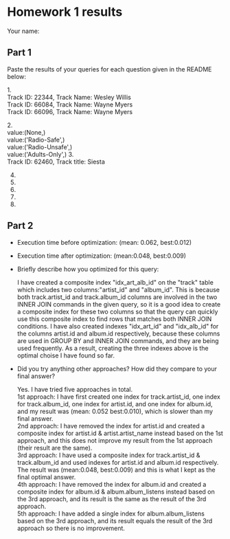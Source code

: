 # Homework 1 results

Your name: 

## Part 1
Paste the results of your queries for each question given in the README below:

1.<br>Track ID: 22344, Track Name: Wesley Willis
<br>Track ID: 66084, Track Name: Wayne Myers
<br>Track ID: 66096, Track Name: Wayne Myers

2.<br>value:(None,)
<br>value:('Radio-Safe',)
<br>value:('Radio-Unsafe',)
<br>value:('Adults-Only',)
3.
<br>Track ID: 62460, Track title: Siesta

4.

5.

6.

7.

8.

## Part 2

- Execution time before optimization: (mean: 0.062, best:0.012)
- Execution time after optimization: (mean:0.048, best:0.009)

- Briefly describe how you optimized for this query:
<ul>
I have created a composite index "idx_art_alb_id" on the "track" table which includes two columns:"artist_id" and "album_id". This is because both track.artist_id and track.album_id columns are involved in the two INNER JOIN commands in the given query, so it is a good idea to create a composite index for these two columns so that the query can quickly use this composite index to find rows that matches both INNER JOIN conditions. I have also created indexes "idx_art_id" and "idx_alb_id" for the columns artist.id and album.id respectively, because these columns are used in GROUP BY and INNER JOIN commands, and they are being used frequently. As a result, creating the three indexes above is the optimal choise I have found so far.
</ul>

- Did you try anything other approaches?  How did they compare to your final answer?
<ul>Yes. I have tried five approaches in total.
<br>1st approach: I have first created one index for track.artist_id, one index for track.album_id, one index for artist.id, and one index for album.id, and my result was (mean: 0.052 best:0.010), which is slower than my final answer.
<br>2nd approach: I have removed the index for artist.id and created a composite index for artist.id & artist.artist_name instead based on the 1st approach, and this does not improve my result from the 1st approach (their result are the same).
<br>3rd approach: I have used a composite index for track.artist_id & track.album_id and used indexes for artist.id and album.id respectively. The result was (mean:0.048, best:0.009) and this is what I kept as the final optimal answer.
<br>4th approach: I have removed the index for album.id and created a composite index for album.id & album.album_listens instead based on the 3rd approach, and its result is the same as the result of the 3rd approach.
<br>5th approach: I have added a single index for album.album_listens based on the 3rd approach, and its result equals the result of the 3rd approach so there is no improvement.
</ul>
